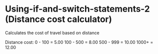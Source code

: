 # Using-if-and-switch-statements-2 (Distance cost calculator)

Calculates the cost of travel based on distance

Distance cost:
0 - 100 = 5.00
100 - 500 = 8.00
500 - 999 = 10.00
1000+ = 12.00
